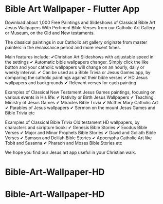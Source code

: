 # Bible Art Wallpaper - Flutter App

Download about 1,000 Free Paintings and Slideshows of Classical Bible Art Jesus Wallpapers With Pertinent Bible Verses from our Catholic Art Gallery or Museum, on the Old and New testaments.

The classical paintings in our Catholic art gallery originate from master painters in the renaissance period and more recent times.

Main features include:
✔Christian Art Slideshows with adjustable speed in the settings
✔ Automatic bible wallpapers changer. Simply click the like button and your catholic wallpapers will change on an hourly, daily or weekly interval.
✔ Can be used as a Bible Trivia or Jesus Games app, by comparing the catholic paintings against their bible verses
✔ HD Jesus wallpapers and backgrounds
✔ Relevant verses for each painting

Examples of Classical New Testament Jesus Games paintings, focusing on various events in His life:
✔ Nativity or Birth Jesus Wallpapers
✔ Teaching Ministry of Jesus Games
✔ Miracles Bible Trivia
✔ Mother Mary Catholic Art
✔ Parables of Jesus wallpapers
✔ Sermon on the mount Jesus Games and Bible Trivia etc

Examples of Classical Bible Trivia Old testament HD wallpapers, by characters and scripture book:
✔ Genesis Bible Stories
✔ Exodus Bible Verses
✔ Major and Minor Prophets Bible Stories
✔ David and Goliath Bible Verses
✔ Samson and Delilah Bible Stories
✔ Apocrypha Catholic Art like Tobit and Susanna
✔ Pharaoh and Moses Bible Stories etc

We hope you find our Jesus art app useful in your Christian walk.
# Bible-Art-Wallpaper-HD
# Bible-Art-Wallpaper-HD
